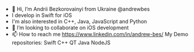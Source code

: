 - 👋 Hi, I’m Andrii Bezkorovainyi from Ukraine @andrewbes
- I develop in Swift for iOS
- I'm also interested in C++, Java, JavaScript and Python
- 💞️ I’m looking to collaborate on iOS development
- 📫 How to reach me https://www.linkedin.com/in/andrew-bes/
My Demo repositories:
Swift
C++ QT
Java
NodeJS
<!---
andrewbes/andrewbes is a ✨ special ✨ repository because its `README.md` (this file) appears on your GitHub profile.
You can click the Preview link to take a look at your changes.
--->
